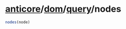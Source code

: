 # [anticore](../../../#reference)/[dom](../../#reference)/[query](../#reference)/<a name="reference">nodes</a>

```js
nodes(node)
```